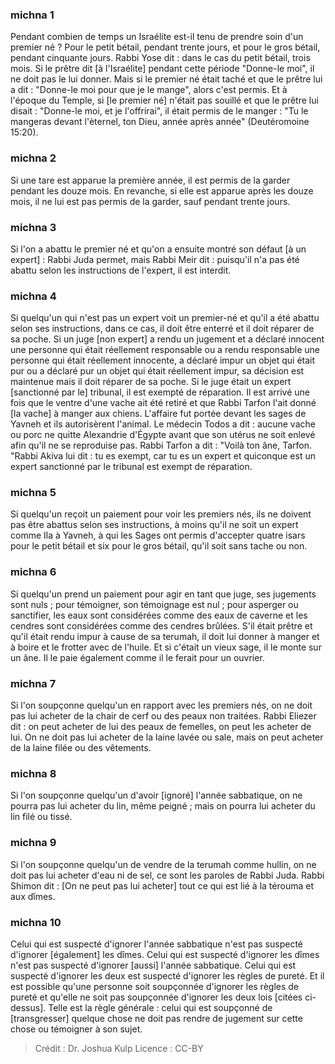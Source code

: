 
### michna 1
Pendant combien de temps un Israélite est-il tenu de prendre soin d'un premier né ? Pour le petit bétail, pendant trente jours, et pour le gros bétail, pendant cinquante jours. Rabbi Yose dit : dans le cas du petit bétail, trois mois. Si le prêtre dit [à l'Israélite] pendant cette période "Donne-le moi", il ne doit pas le lui donner. Mais si le premier né était taché et que le prêtre lui a dit : "Donne-le moi pour que je le mange", alors c'est permis. Et à l'époque du Temple, si [le premier né] n'était pas souillé et que le prêtre lui disait : "Donne-le moi, et je l'offrirai", il était permis de le manger : "Tu le mangeras devant l'èternel, ton Dieu, année après année" (Deutéromoine 15:20).

### michna 2
Si une tare est apparue la première année, il est permis de la garder pendant les douze mois. En revanche, si elle est apparue après les douze mois, il ne lui est pas permis de la garder, sauf pendant trente jours.

### michna 3
Si l'on a abattu le premier né et qu'on a ensuite montré son défaut [à un expert] : Rabbi Juda permet, mais Rabbi Meir dit : puisqu'il n'a pas été abattu selon les instructions de l'expert, il est interdit.

### michna 4
Si quelqu'un qui n'est pas un expert voit un premier-né et qu'il a été abattu selon ses instructions, dans ce cas, il doit être enterré et il doit réparer de sa poche. Si un juge [non expert] a rendu un jugement et a déclaré innocent une personne qui était réellement responsable ou a rendu responsable une personne qui était réellement innocente, a déclaré impur un objet qui était pur ou a déclaré pur un objet qui était réellement impur, sa décision est maintenue mais il doit réparer de sa poche. Si le juge était un expert [sanctionné par le] tribunal, il est exempté de réparation. Il est arrivé une fois que le ventre d'une vache ait été retiré et que Rabbi Tarfon l'ait donné [la vache] à manger aux chiens. L'affaire fut portée devant les sages de Yavneh et ils autorisèrent l'animal. Le médecin Todos a dit : aucune vache ou porc ne quitte Alexandrie d'Égypte avant que son utérus ne soit enlevé afin qu'il ne se reproduise pas. Rabbi Tarfon a dit : "Voilà ton âne, Tarfon. "Rabbi Akiva lui dit : tu es exempt, car tu es un expert et quiconque est un expert sanctionné par le tribunal est exempt de réparation.

### michna 5
Si quelqu'un reçoit un paiement pour voir les premiers nés, ils ne doivent pas être abattus selon ses instructions, à moins qu'il ne soit un expert comme Ila à Yavneh, à qui les Sages ont permis d'accepter quatre isars pour le petit bétail et six pour le gros bétail, qu'il soit sans tache ou non.

### michna 6
Si quelqu'un prend un paiement pour agir en tant que juge, ses jugements sont nuls ; pour témoigner, son témoignage est nul ; pour asperger ou sanctifier, les eaux sont considérées comme des eaux de caverne et les cendres sont considérées comme des cendres brûlées. S'il était prêtre et qu'il était rendu impur à cause de sa terumah, il doit lui donner à manger et à boire et le frotter avec de l'huile. Et si c'était un vieux sage, il le monte sur un âne. Il le paie également comme il le ferait pour un ouvrier.

### michna 7
Si l'on soupçonne quelqu'un en rapport avec les premiers nés, on ne doit pas lui acheter de la chair de cerf ou des peaux non traitées. Rabbi Eliezer dit : on peut acheter de lui des peaux de femelles, on peut les acheter de lui. On ne doit pas lui acheter de la laine lavée ou sale, mais on peut acheter de la laine filée ou des vêtements.

### michna 8
Si l'on soupçonne quelqu'un d'avoir [ignoré] l'année sabbatique, on ne pourra pas lui acheter du lin, même peigné ; mais on pourra lui acheter du lin filé ou tissé.

### michna 9
Si l'on soupçonne quelqu'un de vendre de la terumah comme hullin, on ne doit pas lui acheter d'eau ni de sel, ce sont les paroles de Rabbi Juda. Rabbi Shimon dit : [On ne peut pas lui acheter] tout ce qui est lié à la térouma et aux dîmes.

### michna 10
Celui qui est suspecté d'ignorer l'année sabbatique n'est pas suspecté d'ignorer [également] les dîmes. Celui qui est suspecté d'ignorer les dîmes n'est pas suspecté d'ignorer [aussi] l'année sabbatique. Celui qui est suspecté d'ignorer les deux est suspecté d'ignorer les règles de pureté. Et il est possible qu'une personne soit soupçonnée d'ignorer les règles de pureté et qu'elle ne soit pas soupçonnée d'ignorer les deux lois [citées ci-dessus]. Telle est la règle générale : celui qui est soupçonné de [transgresser] quelque chose ne doit pas rendre de jugement sur cette chose ou témoigner à son sujet.

>Crédit : Dr. Joshua Kulp
>Licence : CC-BY